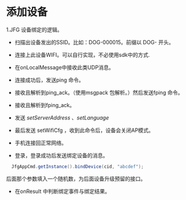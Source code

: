 # 添加设备

1.JFG 设备绑定的逻辑。

* 扫描出设备发出的SSID。比如：DOG-000015。前缀以 DOG- 开头。
* 连接上此设备WIFI。可以自行实现，不必使用sdk中的方式.
* 在onLocalMessage中接收此类UDP消息。
* 连接成功后，发送ping 命令。
* 接收且解析到ping_ack。（使用msgpack 包解析。）然后发送fping 命令。
* 接收且解析到fping_ack。

* 发送 _setServerAddress_ 、_setLanguage_

* 最后发送 setWifiCfg ，收到此命令后，设备会关闭AP模式。
* 手机连接回正常网络。
* 登录，登录成功后发送绑定设备的消息。
```java
  JfgAppCmd.getInstance().bindDevice(cid, "abcdef");
```
 后面那个参数填入一个随机数，为后面设备升级预留的接口。
* 在onResult 中判断绑定事件与绑定结果。


